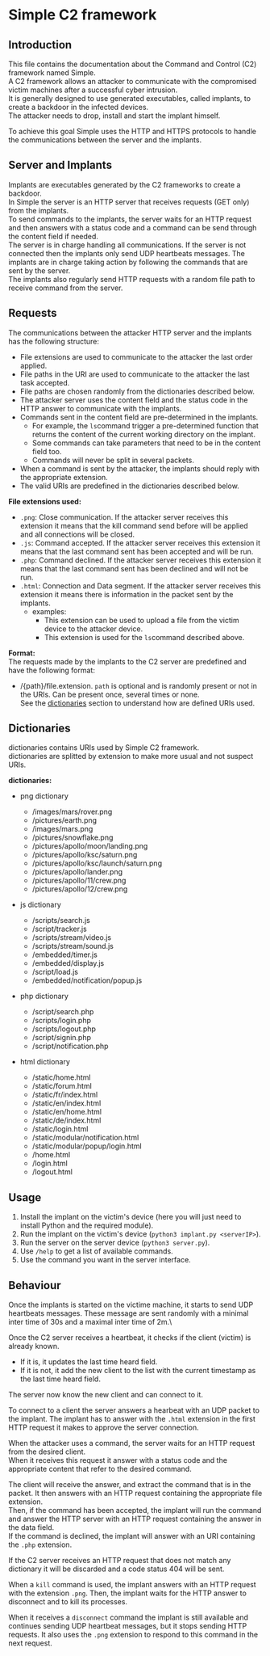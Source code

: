 # Simple C2 framework

## Introduction
This file contains the documentation about the Command and Control (C2) framework named Simple.\
A C2 framework allows an attacker to communicate with the compromised victim machines after a successful cyber intrusion.\
It is generally designed to use generated executables, called implants, to create a backdoor in the infected devices.\
The attacker needs to drop, install and start the implant himself. 

To achieve this goal Simple uses the HTTP and HTTPS protocols to handle the communications between the server and the implants.


## Server and Implants
Implants are executables generated by the C2 frameworks to create a backdoor.\
In Simple the server is an HTTP server that receives requests (GET only) from the implants.\
To send commands to the implants, the server waits for an HTTP request and then answers with a status code and a command can be send through the content field if needed.\
The server is in charge handling all communications. If the server is not connected then the implants only send UDP heartbeats messages.
The implants are in charge taking action by following the commands that are sent by the server.\
The implants also regularly send HTTP requests with a random file path to receive command from the server.


## Requests
The communications between the attacker HTTP server and the implants has the following structure:
- File extensions are used to communicate to the attacker the last order applied.
- File paths in the URI are used to communicate to the attacker the last task accepted.
- File paths are chosen randomly from the dictionaries described below.
- The attacker server uses the content field  and the status code in the HTTP answer to communicate with the implants.
- Commands sent in the content field are pre-determined in the implants.
    - For example, the `ls`command trigger a pre-determined function that returns the content of the current working directory on the implant.
    - Some commands can take parameters that need to be in the content field too.
    - Commands will never be split in several packets.
- When a command is sent by the attacker, the implants should reply with the appropriate extension.
- The valid URIs are predefined in the dictionaries described below.

**File extensions used:**
 - `.png`: Close communication. If the attacker server receives this extension it means that the kill command send before will be applied and all connections will be closed.
 - `.js`: Command accepted. If the attacker server receives this extension it means that the last command sent has been accepted and will be run.
 - `.php`:  Command declined. If the attacker server receives this extension it means that the last command sent has been declined and will not be run. 
 - `.html`: Connection and Data segment. If the attacker server receives this extension it means there is information in the packet sent by the implants.
    - examples:
        - This extension can be used to upload a file from the victim device to the attacker device.
        - This extension is used for the `ls`command described above.

**Format:**\
The requests made by the implants to the C2 server are predefined and have the following format:
- /{path}/file.extension.
`path` is optional and is randomly present or not in the URIs. Can be present once, several times or none.\
See the [dictionaries](#dictionaries) section to understand how are defined URIs used.



## Dictionaries
dictionaries contains URIs used by Simple C2 framework.\
dictionaries are splitted by extension to make more usual and not suspect URIs.

**dictionaries:**
- png dictionary
    - /images/mars/rover.png
    - /pictures/earth.png
    - /images/mars.png
    - /pictures/snowflake.png
    - /pictures/apollo/moon/landing.png
    - /pictures/apollo/ksc/saturn.png
    - /pictures/apollo/ksc/launch/saturn.png
    - /pictures/apollo/lander.png
    - /pictures/apollo/11/crew.png
    - /pictures/apollo/12/crew.png

- js dictionary
    - /scripts/search.js
    - /script/tracker.js
    - /scripts/stream/video.js
    - /scripts/stream/sound.js
    - /embedded/timer.js
    - /embedded/display.js
    - /script/load.js
    - /embedded/notification/popup.js

- php dictionary
    - /script/search.php
    - /scripts/login.php
    - /scripts/logout.php
    - /script/signin.php
    - /script/notification.php

- html dictionary
    - /static/home.html
    - /static/forum.html
    - /static/fr/index.html
    - /static/en/index.html
    - /static/en/home.html
    - /static/de/index.html
    - /static/login.html
    - /static/modular/notification.html
    - /static/modular/popup/login.html
    - /home.html
    - /login.html
    - /logout.html

## Usage
1. Install the implant on the victim's device (here you will just need to install Python and the required module).
2. Run the implant on the victim's device (`python3 implant.py <serverIP>`).
3. Run the server on the server device (`python3 server.py`).
4. Use `/help` to get a list of available commands.
5. Use the command you want in the server interface.


## Behaviour
Once the implants is started on the victime machine, it starts to send UDP heartbeats messages. These message are sent randomly with a minimal inter time of 30s and a maximal inter time of 2m.\

Once the C2 server receives a heartbeat, it checks if the client (victim) is already known. 
- If it is,  it updates the last time heard field. 
- If it is not, it add the new client to the list with the current timestamp as the last time heard field.

The server now know the new client and can connect to it.

To connect to a client the server answers a hearbeat with an UDP packet to the implant.
The implant has to answer with the `.html` extension in the first HTTP request it makes to approve the server connection.

When the attacker uses a command, the server waits for an HTTP request from the desired client.\
When it receives this request it answer with a status code and the appropriate content that refer to the desired command.

The client will receive the answer, and extract the command that is in the packet. It then answers with an HTTP request containing the appropriate file extension.\
Then, if the command has been accepted, the implant will run the command and answer the HTTP server with an HTTP request containing the answer in the data field.\
If the command is declined, the implant will answer with an URI containing the `.php` extension.

If the C2 server receives an HTTP request that does not match any dictionary it will be discarded and a code status 404 will be sent.

When a `kill` command is used, the implant answers with an HTTP request with the extension `.png`. Then, the implant waits for the HTTP answer to disconnect and to kill its processes.

When it receives a `disconnect` command the implant is still available and continues sending UDP heartbeat messages, but it stops sending HTTP requests. It also uses the `.png` extension to respond to this command in the next request.


